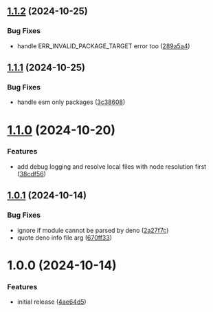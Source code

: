 ## [1.1.2](https://github.com/redabacha/eslint-import-resolver-deno/compare/v1.1.1...v1.1.2) (2024-10-25)


### Bug Fixes

* handle ERR_INVALID_PACKAGE_TARGET error too ([289a5a4](https://github.com/redabacha/eslint-import-resolver-deno/commit/289a5a4dc0bab5b24f71cd671acf28bbdc8cf7fd))

## [1.1.1](https://github.com/redabacha/eslint-import-resolver-deno/compare/v1.1.0...v1.1.1) (2024-10-25)


### Bug Fixes

* handle esm only packages ([3c38608](https://github.com/redabacha/eslint-import-resolver-deno/commit/3c38608024086fae01efd97d161bf286c78ae76d))

# [1.1.0](https://github.com/redabacha/eslint-import-resolver-deno/compare/v1.0.1...v1.1.0) (2024-10-20)


### Features

* add debug logging and resolve local files with node resolution first ([38cdf56](https://github.com/redabacha/eslint-import-resolver-deno/commit/38cdf561cc8621ac3f831a263606856d440c478d))

## [1.0.1](https://github.com/redabacha/eslint-import-resolver-deno/compare/v1.0.0...v1.0.1) (2024-10-14)


### Bug Fixes

* ignore if module cannot be parsed by deno ([2a27f7c](https://github.com/redabacha/eslint-import-resolver-deno/commit/2a27f7cd7c85ba463cae0af1eca38c2e7a59ce88))
* quote deno info file arg ([670ff33](https://github.com/redabacha/eslint-import-resolver-deno/commit/670ff337a2cd62d3f4469e13d4158d15e704e1d7))

# 1.0.0 (2024-10-14)


### Features

* initial release ([4ae64d5](https://github.com/redabacha/eslint-import-resolver-deno/commit/4ae64d5aaeb50993ddb866992faa056cb28ba56a))

